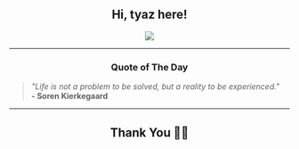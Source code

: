 <h2 align="center"> Hi, tyaz here!</h2>

<p align="center">
<a href="https://github.com/tyazx" alt="github streak"><img src="https://dvst-streak.herokuapp.com/?user=tyazx&theme=tokyonight&fire=DD472C"></a>
</p>

<hr>
<h3 align="center">Quote of The Day</h3>
<p align="center">
<blockquote>
<i>"Life is not a problem to be solved, but a reality to be experienced."</i>
<br>
<b>- Soren Kierkegaard</b>
</blockquote>
</p>


<hr>
<h2 align="center">Thank You 🙏🏼</h2>
